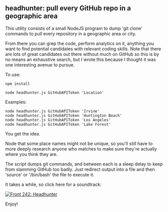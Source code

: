 headhunter: pull every GitHub repo in a geographic area
------

This utility consists of a small NodeJS program to dump 'git clone'
commands to pull every repository in a geographic area or city.

From there you can grep the code, perform analytics on it, anything you
want to find potential candidates with relevant coding skills. Note that
there are lots of great candidates out there without much on GitHub so
this is by no means an exhaustive search, but I wrote this because I
thought it was one interesting avenue to pursue.

To use:

    npm install

    node headhunter.js GitHubAPIToken 'Location'

Examples:

    node headhunter.js GitHubAPIToken 'Irvine'
    node headhunter.js GitHubAPIToken 'Huntington Beach'
    node headhunter.js GitHubAPIToken 'Los Angeles'
    node headhunter.js GitHubAPIToken 'Lake Forest'

You get the idea.

Node that some place names might not be unique, so you'll still have to
more deeply research anyone who matches to make sure they're actually where
you think they are.

The script dumps git commands, and between each is a sleep delay to keep from
slamming GitHub too badly. Just redirect output into a file and then 'source'
or '/bin/bash' the file to execute it.

It takes a while, so click here for a soundtrack:

[![Front 242: Headhunter](http://img.youtube.com/vi/m1cRGVaJF7Y/0.jpg)](http://www.youtube.com/watch?v=m1cRGVaJF7Y)

Enjoy!
